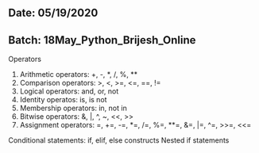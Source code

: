 Date: 05/19/2020
------------------------------------
Batch: 18May_Python_Brijesh_Online
------------------------------------
Operators
1. Arithmetic operators: +, -, *, /, %, **
2. Comparison operators: >, <, >=, <=, ==, !=
3. Logical operators: and, or, not
4. Identity operatos: is, is not
5. Membership operators: in, not in
6. Bitwise operators: &, |, ^, ~, <<, >>
7. Assignment operators: =, +=, -=, *=, /=, %=, **=, &=, |=, ^=, >>=, <<=

Conditional statements:
if, elif, else constructs
Nested if statements
